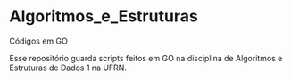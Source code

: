 # Algoritmos_e_Estruturas
Códigos em GO

Esse repositório guarda scripts feitos em GO na disciplina de Algoritmos e Estruturas de Dados 1 na UFRN.